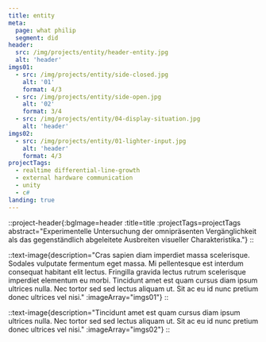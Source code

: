 ```yaml
---
title: entity
meta:
  page: what philip
  segment: did
header:
  src: /img/projects/entity/header-entity.jpg
  alt: 'header'
imgs01:
  - src: /img/projects/entity/side-closed.jpg
    alt: '01'
    format: 4/3
  - src: /img/projects/entity/side-open.jpg
    alt: '02'
    format: 3/4
  - src: /img/projects/entity/04-display-situation.jpg
    alt: 'header'
imgs02:
  - src: /img/projects/entity/01-lighter-input.jpg
    alt: 'header'
    format: 4/3
projectTags:
  - realtime differential-line-growth
  - external hardware communication
  - unity
  - c#
landing: true
---
```


::project-header{:bgImage=header :title=title :projectTags=projectTags abstract="Experimentelle Untersuchung der omnipräsenten Vergänglichkeit als das gegenständlich abgeleitete Ausbreiten visueller Charakteristika."}
::

::text-image{description="Cras sapien diam imperdiet massa scelerisque. Sodales vulputate fermentum eget massa. Mi pellentesque est interdum consequat habitant elit lectus. Fringilla gravida lectus rutrum scelerisque imperdiet elementum eu morbi. Tincidunt amet est quam cursus diam ipsum ultrices nulla. Nec tortor sed sed lectus aliquam ut. Sit ac eu id nunc pretium donec ultrices vel nisi." :imageArray="imgs01"}
::

::text-image{description="Tincidunt amet est quam cursus diam ipsum ultrices nulla. Nec tortor sed sed lectus aliquam ut. Sit ac eu id nunc pretium donec ultrices vel nisi." :imageArray="imgs02"}
::

